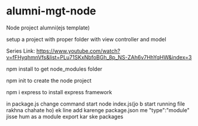 # alumni-mgt-node
Node project alumni(ejs template)

setup a project with proper folder with view controller and model

Series Link: https://www.youtube.com/watch?v=fFHyqhmnVfs&list=PLu71SKxNbfoBGh_8p_NS-ZAh6v7HhYqHW&index=3

npm install to get node_modules folder

npm init to create the node project

npm i express to install express framework

in package.js change command start node index.js(jo b start running file rakhna chahate ho)
 ek line add karenge package.json me "type":"module" jisse hum as a module export kar ske packages

